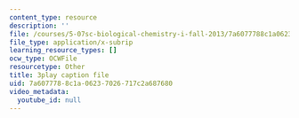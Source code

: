 ```yaml
---
content_type: resource
description: ''
file: /courses/5-07sc-biological-chemistry-i-fall-2013/7a6077788c1a06237026717c2a687680_cOD4yhZVZMY.srt
file_type: application/x-subrip
learning_resource_types: []
ocw_type: OCWFile
resourcetype: Other
title: 3play caption file
uid: 7a607778-8c1a-0623-7026-717c2a687680
video_metadata:
  youtube_id: null
---
```

